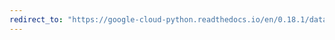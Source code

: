 ```yaml
---
redirect_to: "https://google-cloud-python.readthedocs.io/en/0.18.1/datastore-entities.html"
---
```

